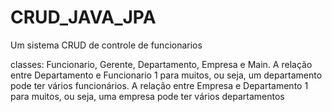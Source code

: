 # CRUD_JAVA_JPA
Um sistema CRUD de controle de funcionarios

classes: Funcionario, Gerente, Departamento, Empresa e Main.
A relação entre Departamento e Funcionario 1 para muitos, ou seja, um departamento pode ter vários funcionários.
A relação entre Empresa e Departamento 1 para muitos, ou seja, uma empresa pode ter vários departamentos
